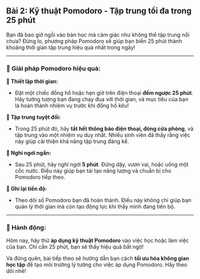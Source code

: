 ## Bài 2: Kỹ thuật Pomodoro - Tập trung tối đa trong 25 phút

Bạn đã bao giờ ngồi vào bàn học mà cảm giác như không thể tập trung nổi chưa? Đừng lo, phương pháp Pomodoro sẽ giúp bạn biến 25 phút thành khoảng thời gian tập trung hiệu quả nhất trong ngày!

---

### 📌 Giải pháp Pomodoro hiệu quả:

**🔹 Thiết lập thời gian:**
- Đặt một chiếc đồng hồ hoặc hẹn giờ trên điện thoại **đếm ngược 25 phút**. Hãy tưởng tượng bạn đang chạy đua với thời gian, và mục tiêu của bạn là hoàn thành nhiệm vụ trước khi đồng hồ kêu!

**🔹 Tập trung tuyệt đối:**
- Trong 25 phút đó, hãy **tắt hết thông báo điện thoại, đóng cửa phòng**, và tập trung vào một nhiệm vụ duy nhất. Nhiều sinh viên đã thấy rằng việc này giúp cải thiện khả năng tập trung đáng kể.

**🔹 Nghỉ ngơi ngắn:**
- Sau 25 phút, hãy nghỉ ngơi **5 phút**. Đứng dậy, vươn vai, hoặc uống một cốc nước. Điều này giúp bạn tái tạo năng lượng và chuẩn bị cho Pomodoro tiếp theo.

**🔹 Ghi lại tiến độ:**
- Theo dõi số Pomodoro bạn đã hoàn thành. Điều này không chỉ giúp bạn quản lý thời gian mà còn tạo động lực khi thấy mình đang tiến bộ.

---

### 🚀 Hành động:

Hôm nay, hãy thử **áp dụng kỹ thuật Pomodoro** vào việc học hoặc làm việc của bạn. Chỉ cần 25 phút, bạn sẽ thấy hiệu quả bất ngờ!

Và đừng quên, bài tiếp theo sẽ hướng dẫn bạn cách **tối ưu hóa không gian học tập** để tạo môi trường lý tưởng cho việc áp dụng Pomodoro. Hãy theo dõi nhé!